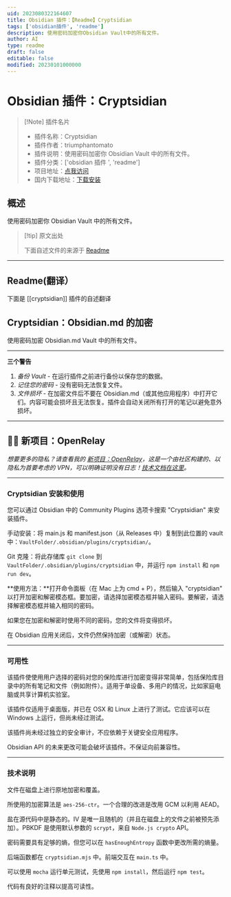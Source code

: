 ```yaml
---
uid: 2023080322164607
title: Obsidian 插件：【Readme】Cryptsidian
tags: ['obsidian插件', 'readme']
description: 使用密码加密你Obsidian Vault中的所有文件。
author: AI
type: readme
draft: false
editable: false
modified: 20230101000000
---
```


# Obsidian 插件：Cryptsidian

> [!Note] 插件名片
> - 插件名称：Cryptsidian
> - 插件作者：triumphantomato
> - 插件说明：使用密码加密你 Obsidian Vault 中的所有文件。
> - 插件分类：['obsidian 插件 ', 'readme']
> - 项目地址：[点我访问](https://github.com/triumphantomato/cryptsidian)
> - 国内下载地址：[下载安装](https://pkmer.cn/products/plugin/pluginMarket/?cryptsidian)

## 概述

使用密码加密你 Obsidian Vault 中的所有文件。

> [!tip] 原文出处
>
>下面自述文件的来源于 [Readme](https://ghproxy.net/https://raw.githubusercontent.com/triumphantomato/cryptsidian/main/README.md)
>

---

## Readme(翻译）

下面是 [[cryptsidian]] 插件的自述翻译

## Cryptsidian：Obsidian.md 的加密

使用密码加密 Obsidian.md Vault 中的所有文件。

---

**三个警告**

1. _备份 Vault_ - 在运行插件之前进行备份以保存您的数据。
2. _记住您的密码_ - 没有密码无法恢复文件。
3. _文件损坏_ - 在加密文件后不要在 Obsidian.md（或其他应用程序）中打开它们。内容可能会损坏且无法恢复。插件会自动关闭所有打开的笔记以避免意外损坏。

---

## 👋🏾 新项目：OpenRelay

_想要更多的隐私？请查看我的 [新项目：OpenRelay](https://openrelay.typedream.app/)，这是一个由社区构建的、以隐私为首要考虑的 VPN，可以明确证明没有日志！[技术文档在这里](https://github.com/triumphantomato/openrelay)。_

---

### Cryptsidian 安装和使用

您可以通过 Obsidian 中的 Community Plugins 选项卡搜索 "Cryptsidian" 来安装插件。

手动安装：将 main.js 和 manifest.json（从 Releases 中）复制到此位置的 vault 中：`VaultFolder/.obsidian/plugins/cryptsidian/`。

Git 克隆：将此存储库 `git clone` 到 `VaultFolder/.obsidian/plugins/cryptsidian` 中，并运行 `npm install` 和 `npm run dev`。

**使用方法：**打开命令面板（在 Mac 上为 cmd + P），然后输入 "cryptsidian" 以打开加密和解密模态框。要加密，请选择加密模态框并输入密码。要解密，请选择解密模态框并输入相同的密码。

如果您在加密和解密时使用不同的密码，您的文件将变得损坏。

在 Obsidian 应用关闭后，文件仍然保持加密（或解密）状态。

---

### 可用性

该插件使使用用户选择的密码对您的保险库进行加密变得非常简单，包括保险库目录中的所有笔记和文件（例如附件）。适用于单设备、多用户的情况，比如家庭电脑或共享计算机实验室。

该插件仅适用于桌面版，并已在 OSX 和 Linux 上进行了测试。它应该可以在 Windows 上运行，但尚未经过测试。

该插件尚未经过独立的安全审计，不应依赖于关键安全应用程序。

Obsidian API 的未来更改可能会破坏该插件。不保证向前兼容性。

---

### 技术说明

文件在磁盘上进行原地加密和覆盖。

所使用的加密算法是 `aes-256-ctr`。一个合理的改进是改用 GCM 以利用 AEAD。

盐在源代码中是静态的。IV 是唯一且随机的（并且在磁盘上的文件之前被预先添加）。PBKDF 是使用默认参数的 `scrypt`，来自 `Node.js crypto` API。

密码需要具有足够的熵，但您可以在 `hasEnoughEntropy` 函数中更改所需的熵量。

后端函数都在 `cryptsidian.mjs` 中。前端交互在 `main.ts` 中。

可以使用 `mocha` 运行单元测试，先使用 `npm install`，然后运行 `npm test`。

代码有良好的注释以提高可读性。
